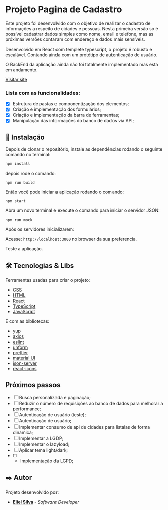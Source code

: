 # Projeto Pagina de Cadastro

Este projeto foi desenvolvido com o objetivo de realizar o cadastro de informações a respeito de cidades e pessoas. Nesta primeira versão só é possível cadastrar dados simples como nome, email e telefone, mas as próximas versões contaram com endereço e dados mais sensíveis.

Desenvolvido em React com templete typescript, o projeto é robusto e escalável. Contando ainda com um protótipo de autenticação de usuário.

O BackEnd da aplicação ainda não foi totalmente implementado mas esta em andamento.

[Visitar site]()

### Lista com as funcionalidades:

- [x] Estrutura de pastas e componentização dos elementos;
- [x] Criação e implementação dos formulários;
- [x] Criação e implementação da barra de ferramentas;
- [x] Manipulação das informações do banco de dados via API;

## 🔧 Instalação

Depois de clonar o repositório, instale as dependências rodando o seguinte comando no terminal:

```
npm install
```

depois rode o comando:

```
npm run build
```

Então você pode iniciar a aplicação rodando o comando:

```
npm start
```

Abra um novo terminal e execute o comando para iniciar o servidor JSON:

```
npm run mock
```

Após os servidores inicializarem:

Acesse: `http://localhost:3000` no browser da sua preferencia.

Teste a aplicação.

## 🛠️ Tecnologias & Libs

Ferramentas usadas para criar o projeto:

- [CSS](https://developer.mozilla.org/pt-BR/docs/Web/CSS)
- [HTML](https://developer.mozilla.org/pt-BR/docs/Web/HTML)
- [React](https://reactjs.org/)
- [TypeScript](https://www.typescriptlang.org/)
- [JavaScript](https://developer.mozilla.org/pt-BR/docs/Web/JavaScript)

E com as bibliotecas:

- [yup](https://www.npmjs.com/package/yup)
- [axios](https://axios-http.com/ptbr/docs/intro)
- [eslint](https://eslint.org/)
- [unform](https://github.com/unform/unform)
- [prettier](https://prettier.io/)
- [material UI](https://mui.com/material-ui/)
- [json-server](https://www.npmjs.com/package/json-server)
- [react-icons](https://react-icons.github)

## Próximos passos

- [ ] Busca personalizada e paginação;
- [ ] Reduzir o número de requisições ao banco de dados para melhorar a performance;
- [ ] Autenticação de usuário (teste);
- [ ] Autenticação de usuário;
- [ ] Implementar consumo de api de cidades para listalas de forma dinamica;
- [ ] Implementar a LGDP;
- [ ] Implementar o lazyload;
- [ ] Aplicar tema light/dark;
- [ ] - Implementação da LGPD;

## ✒️ Autor

Projeto desenvolvido por:

- **[Eliel Silva](https://github.com/Eliel-Silva-dev)** - _Software Developer_
